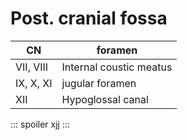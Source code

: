 # Post. cranial fossa 
| CN           | foramen                 |
| -------------- | ------------------------- |
| VII, VIII    | Internal coustic meatus |
| IX, X, XI    | jugular foramen         |
| XII          | Hypoglossal canal       |

::: spoiler 
xjj
:::
